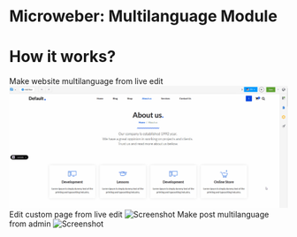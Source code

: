 # Microweber: Multilanguage Module

# How it works?

Make website multilanguage from live edit
![Screenshot](screenshots/live-edit-multilanguage.gif)
Edit custom page from live edit 
![Screenshot](screenshots/live-edit-page-multilanguage.gif)
Make post multilanguage from admin
![Screenshot](screenshots/admin-post-edit.gif)
